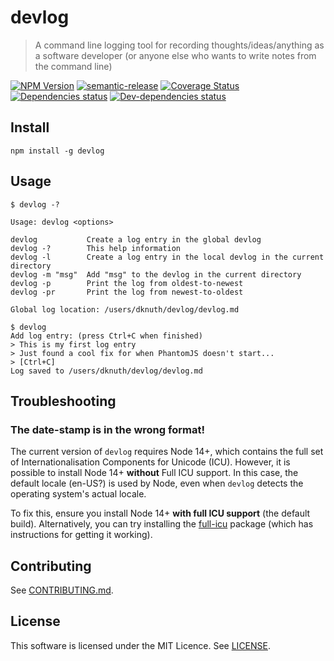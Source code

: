 # devlog

> A command line logging tool for recording thoughts/ideas/anything as a software developer (or anyone else who wants to write notes from the command line)

[![NPM Version](https://img.shields.io/npm/v/devlog.svg?style=flat-square)](http://npm.im/devlog)
[![semantic-release](https://img.shields.io/badge/%20%20%F0%9F%93%A6%F0%9F%9A%80-semantic--release-e10079.svg)](https://github.com/semantic-release/semantic-release)
[![Coverage Status](https://coveralls.io/repos/github/uglow/devlog/badge.svg?branch=master)](https://coveralls.io/github/uglow/devlog?branch=master)
[![Dependencies status](https://david-dm.org/uglow/devlog/status.svg?theme=shields.io)](https://david-dm.org/uglow/devlog#info=dependencies)
[![Dev-dependencies status](https://david-dm.org/uglow/devlog/dev-status.svg?theme=shields.io)](https://david-dm.org/uglow/devlog#info=devDependencies)

## Install

    npm install -g devlog


## Usage

```
$ devlog -?

Usage: devlog <options>

devlog           Create a log entry in the global devlog
devlog -?        This help information
devlog -l        Create a log entry in the local devlog in the current directory
devlog -m "msg"  Add "msg" to the devlog in the current directory
devlog -p        Print the log from oldest-to-newest
devlog -pr       Print the log from newest-to-oldest

Global log location: /users/dknuth/devlog/devlog.md

$ devlog
Add log entry: (press Ctrl+C when finished)
> This is my first log entry
> Just found a cool fix for when PhantomJS doesn't start...
> [Ctrl+C]
Log saved to /users/dknuth/devlog/devlog.md

```

## Troubleshooting

### The date-stamp is in the wrong format!

The current version of `devlog` requires Node 14+, which contains the full set of
Internationalisation Components for Unicode (ICU). However, it is possible to 
install Node 14+ **without** Full ICU support. In this case, the default locale (en-US?)
is used by Node, even when `devlog` detects the operating system's actual locale.

To fix this, ensure you install Node 14+ **with full ICU support** (the default build).
Alternatively, you can try installing the [full-icu](https://www.npmjs.com/package/full-icu)
package (which has instructions for getting it working).


## Contributing

See [CONTRIBUTING.md](CONTRIBUTING.md).


## License

This software is licensed under the MIT Licence. See [LICENSE](LICENSE).
